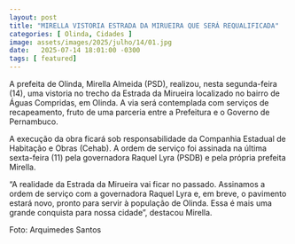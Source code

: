 ```yaml
---
layout: post
title: "MIRELLA VISTORIA ESTRADA DA MIRUEIRA QUE SERÁ REQUALIFICADA"
categories: [ Olinda, Cidades ]
image: assets/images/2025/julho/14/01.jpg
date:   2025-07-14 18:01:00 -0300
tags: [ featured]
---
```

A prefeita de Olinda, Mirella Almeida (PSD), realizou, nesta segunda-feira (14), uma vistoria no trecho da Estrada da Mirueira localizado no bairro de Águas Compridas, em Olinda. A via será contemplada com serviços de recapeamento, fruto de uma parceria entre a Prefeitura e o Governo de Pernambuco.

A execução da obra ficará sob responsabilidade da Companhia Estadual de Habitação e Obras (Cehab). A ordem de serviço foi assinada na última sexta-feira (11) pela governadora Raquel Lyra (PSDB) e pela própria prefeita Mirella.

“A realidade da Estrada da Mirueira vai ficar no passado. Assinamos a ordem de serviço com a governadora Raquel Lyra e, em breve, o pavimento estará novo, pronto para servir à população de Olinda. Essa é mais uma grande conquista para nossa cidade”, destacou Mirella.

Foto: Arquimedes Santos